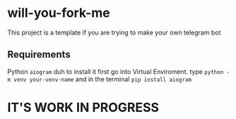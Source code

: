 # will-you-fork-me
This project is a template if you are trying to make your own telegram bot 
## Requirements ##
Python
`aiogram` duh
to install it first go into Virtual Enviroment.
type `python -m venv your-venv-name`
and in the terminal `pip install aiogram`


# IT'S WORK IN PROGRESS
